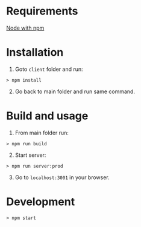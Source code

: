 # Requirements

[Node with npm](https://nodejs.org/)

# Installation

1. Goto `client` folder and run:
```
> npm install
```
2. Go back to main folder and run same command.

# Build and usage

1. From main folder run: 
```
> npm run build
```
2. Start server:
```
> npm run server:prod
```
3. Go to `localhost:3001` in your browser.

# Development

```
> npm start
```